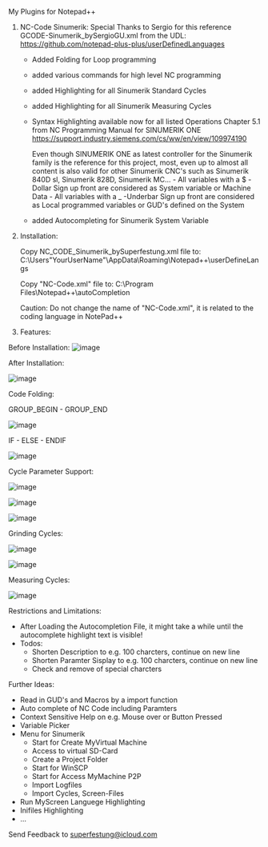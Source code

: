 My Plugins for Notepad++

1. NC-Code Sinumerik:
     Special Thanks to Sergio for this reference GCODE-Sinumerik_bySergioGU.xml from the UDL:
     https://github.com/notepad-plus-plus/userDefinedLanguages
     - Added Folding for Loop programming
     - added various commands for high level NC programming
     - added Highlighting for all Sinumerik Standard Cycles
     - added Highlighting for all Sinumerik Measuring Cycles
     - Syntax Highlighting available now for all listed Operations Chapter 5.1 from NC Programming Manual for SINUMERIK ONE
       https://support.industry.siemens.com/cs/ww/en/view/109974190
       
       Even though SINUMERIK ONE as latest controller for the Sinumerik family is the reference for this project, most, even up to almost all content is also valid for other Sinumerik CNC's such as Sinumerik 840D sl, Sinumerik 828D, Sinumerik MC...
            - All variables with a $ -Dollar Sign up front are considered as System variable or Machine Data
            - All variables with a _ -Underbar Sign up front are considered as Local programmed variables or GUD's defined on the System
     - added Autocompleting for Sinumerik System Variable
  
2. Installation:
    
   Copy NC_CODE_Sinumerik_bySuperfestung.xml file to:
   C:\Users\"YourUserName"\AppData\Roaming\Notepad++\userDefineLangs
   
   Copy "NC-Code.xml" file to:
   C:\Program Files\Notepad++\autoCompletion
   
   Caution: Do not change the name of "NC-Code.xml", it is related to the coding language in NotePad++
4. Features:
   
Before Installation:
![image](https://github.com/user-attachments/assets/0f936a18-379e-44ed-8db0-5487e46850f0)

After Installation:

![image](https://github.com/user-attachments/assets/18b9ef06-d11a-4261-a1e8-1af49633aa66)


Code Folding:

GROUP_BEGIN - GROUP_END

![image](https://github.com/user-attachments/assets/3ac4b12a-ac13-4396-8d3f-7d63d56b9e92)

IF - ELSE - ENDIF

![image](https://github.com/user-attachments/assets/5874fc08-8be4-4f44-90f8-feadce093318)


Cycle Parameter Support:

![image](https://github.com/user-attachments/assets/b1a738a3-c31f-4ef2-8c6f-2f8592c7a829)

![image](https://github.com/user-attachments/assets/98ac45f4-0819-488a-86fb-5a3155197a14)

![image](https://github.com/user-attachments/assets/f3dd34ab-3b91-4655-938d-8e6726270fb1)

Grinding Cycles:

![image](https://github.com/user-attachments/assets/ed2cd3f6-e199-4464-b73f-f02aa11328c8)

![image](https://github.com/user-attachments/assets/c615d6ed-87b4-4602-a4b2-9391a6f1e583)

Measuring Cycles:

![image](https://github.com/user-attachments/assets/4f990117-9ee6-46f9-8215-de0c7f29f054)



Restrictions and Limitations:
- After Loading the Autocompletion File, it might take a while until the autocomplete highlight text is visible!
- Todos:
     - Shorten Description to e.g. 100 charcters, continue on new line
     - Shorten Paramter Sisplay to e.g. 100 charcters, continue on new line
     - Check and remove of special charcters
     

Further Ideas:
- Read in GUD's and Macros by a import function
- Auto complete of NC Code including Paramters
- Context Sensitive Help on e.g. Mouse over or Button Pressed
- Variable Picker
- Menu for Sinumerik
     - Start for Create MyVirtual Machine
     - Access to virtual SD-Card
     - Create a Project Folder
     - Start for WinSCP
     - Start for Access MyMachine P2P
     - Import Logfiles
     - Import Cycles, Screen-Files
 - Run MyScreen Languege Highlighting
 - Inifiles Highlighting
 - ...

  Send Feedback to superfestung@icloud.com 
